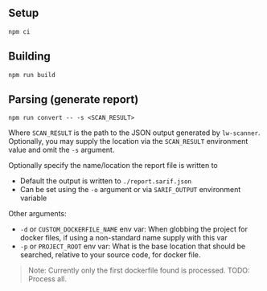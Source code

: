 ## Setup

`npm ci`

## Building

`npm run build`

## Parsing (generate report)

`npm run convert -- -s <SCAN_RESULT>`

Where `SCAN_RESULT` is the path to the JSON output generated by `lw-scanner`. Optionally, you may supply the location
via the `SCAN_RESULT` environment value and omit the `-s` argument.

Optionally specify the name/location the report file is written to

* Default the output is written to `./report.sarif.json`
* Can be set using the `-o` argument or via `SARIF_OUTPUT` environment variable



Other arguments:

* `-d` or `CUSTOM_DOCKERFILE_NAME` env var: When globbing the project for docker files, if using a non-standard name supply with this
    var
* `-p` or `PROJECT_ROOT` env var: What is the base location that should be searched, relative to your source code, for docker file.

>Note: Currently only the first dockerfile found is processed.  TODO: Process all.
